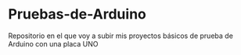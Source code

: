 # Pruebas-de-Arduino
Repositorio en el que voy a subir mis proyectos básicos de prueba de Arduino con una placa UNO
